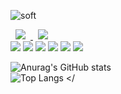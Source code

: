 <div clign="center">
     
![soft](https://capsule-render.vercel.app/api?type=soft&color=auto&text=Hello%20World&fontSize=40&animation=twinkling)

<a href="https://www.notion.so/23h/ab9497cd8b63472bb07033fb1d99208a">
    <img src="https://img.shields.io/badge/Blog-red"
        style="height : auto; margin-left : 8px; margin-right : 8px;"/>
</a> <a href="https://codepen.io/23hh">
    <img src="https://img.shields.io/badge/Codepen-grey"
        style="height : auto; margin-left : 8px; margin-right : 8px;"/>
</a>
    <br/>

<img src="https://img.shields.io/badge/node.js-339933?style=for-the-badge&logo=Node.js&logoColor=white">
<img src="https://img.shields.io/badge/javascript-F7DF1E?style=for-the-badge&logo=javascript&logoColor=black">
<img src="https://img.shields.io/badge/express-000000?style=for-the-badge&logo=express&logoColor=white">
<img src="https://img.shields.io/badge/oracle-F80000?style=for-the-badge&logo=oracle&logoColor=white">
<img src="https://img.shields.io/badge/github-181717?style=for-the-badge&logo=github&logoColor=white">
<img src="https://img.shields.io/badge/amazonaws-232F3E?style=for-the-badge&logo=amazonaws&logoColor=white"> 

![Anurag's GitHub stats](https://github-readme-stats.vercel.app/api?username=23hh&show_icons=true&theme=radical)
<br/>
![Top Langs](https://github-readme-stats.vercel.app/api/top-langs/?username=23hh&layout=compact&theme=dark)
</
<!--
**23hh/23hh** is a ✨ _special_ ✨ repository because its `README.md` (this file) appears on your GitHub profile.

Here are some ideas to get you started:

- 🔭 I’m currently working on ...
- 🌱 I’m currently learning ...
- 👯 I’m looking to collaborate on ...
- 🤔 I’m looking for help with ...
- 💬 Ask me about ...
- 📫 How to reach me: ...
- 😄 Pronouns: ...
- ⚡ Fun fact: ...
-->

</div>
